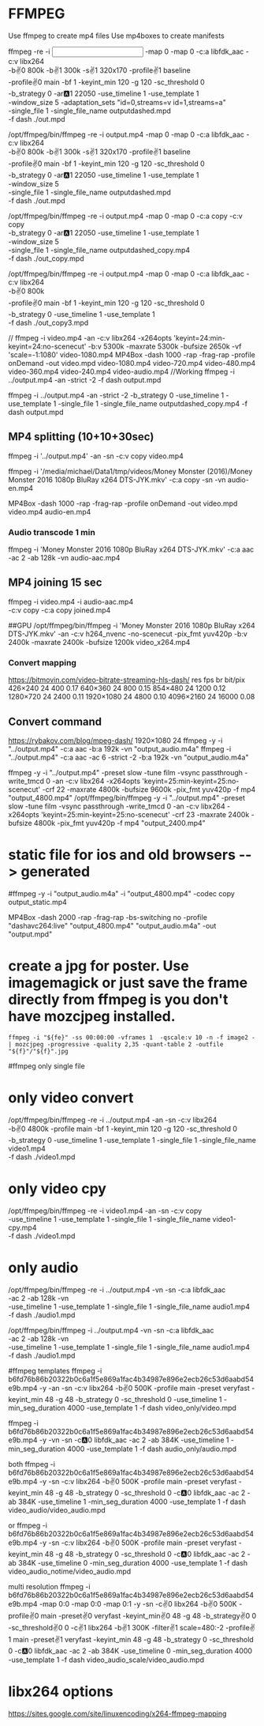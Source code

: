 # FFMPEG

Use ffmpeg to create mp4 files
Use mp4boxes to create manifests

ffmpeg -re -i <input> -map 0 -map 0 -c:a libfdk_aac -c:v libx264 \
-b:v:0 800k -b:v:1 300k -s:v:1 320x170 -profile:v:1 baseline \
-profile:v:0 main -bf 1 -keyint_min 120 -g 120 -sc_threshold 0 \
-b_strategy 0 -ar:a:1 22050 -use_timeline 1 -use_template 1 \
-window_size 5 -adaptation_sets "id=0,streams=v id=1,streams=a" \
-single_file 1 -single_file_name outputdashed.mpd  \
-f dash ./out.mpd


/opt/ffmpeg/bin/ffmpeg -re -i output.mp4 -map 0 -map 0 -c:a libfdk_aac -c:v libx264 \
-b:v:0 800k -b:v:1 300k -s:v:1 320x170 -profile:v:1 baseline \
-profile:v:0 main -bf 1 -keyint_min 120 -g 120 -sc_threshold 0 \
-b_strategy 0 -ar:a:1 22050 -use_timeline 1 -use_template 1 \
-window_size 5 \
-single_file 1 -single_file_name outputdashed.mpd  \
-f dash ./out.mpd

/opt/ffmpeg/bin/ffmpeg -re -i output.mp4 -map 0 -map 0 -c:a copy -c:v copy \
-b_strategy 0 -ar:a:1 22050 -use_timeline 1 -use_template 1 \
-window_size 5 \
-single_file 1 -single_file_name outputdashed_copy.mp4  \
-f dash ./out_copy.mpd

/opt/ffmpeg/bin/ffmpeg -re -i output.mp4 -map 0 -map 0 -c:a libfdk_aac -c:v libx264 \
-b:v:0 800k \
-profile:v:0 main -bf 1 -keyint_min 120 -g 120 -sc_threshold 0 \
-b_strategy 0 -use_timeline 1 -use_template 1 \
-f dash ./out_copy3.mpd

//
ffmpeg -i video.mp4 -an -c:v libx264 -x264opts 'keyint=24:min-keyint=24:no-scenecut' -b:v 5300k -maxrate 5300k -bufsize 2650k -vf 'scale=-1:1080' video-1080.mp4
MP4Box -dash 1000 -rap -frag-rap -profile onDemand -out video.mpd video-1080.mp4 video-720.mp4 video-480.mp4 video-360.mp4 video-240.mp4 video-audio.mp4
//Working
ffmpeg -i ../output.mp4 -an -strict -2 -f dash output.mpd 

ffmpeg -i ../output.mp4 -an -strict -2 -b_strategy 0 -use_timeline 1 -use_template 1 -single_file 1  -single_file_name outputdashed_copy.mp4 -f dash output.mpd 


## MP4 splitting (10+10+30sec)
ffmpeg -i '../output.mp4' -an -sn -c:v copy video.mp4

ffmpeg -i '/media/michael/Data1/tmp/videos/Money Monster (2016)/Money Monster 2016 1080p BluRay x264 DTS-JYK.mkv' -c:a copy -sn -vn audio-en.mp4

MP4Box -dash 1000 -rap -frag-rap -profile onDemand -out video.mpd video.mp4 audio-en.mp4

### Audio transcode 1 min
ffmpeg -i 'Money Monster 2016 1080p BluRay x264 DTS-JYK.mkv' -c:a aac -ac 2 -ab 128k -vn audio-aac.mp4

## MP4 joining 15 sec
ffmpeg -i video.mp4 -i audio-aac.mp4 \
-c:v copy -c:a copy joined.mp4

##GPU
/opt/ffmpeg/bin/ffmpeg -i 'Money Monster 2016 1080p BluRay x264 DTS-JYK.mkv' -an -c:v h264_nvenc -no-scenecut -pix_fmt yuv420p -b:v 2400k -maxrate 2400k -bufsize 1200k video_x264.mp4

### Convert mapping
https://bitmovin.com/video-bitrate-streaming-hls-dash/
res				fps	br		bit/pix
426×240		24	400		0.17
640×360		24	800		0.15
854×480		24	1200	0.12
1280×720	24	2400	0.11
1920×1080	24	4800	0.10
4096×2160	24	16000	0.08

## Convert command
https://rybakov.com/blog/mpeg-dash/
1920×1080 24
ffmpeg -y -i "../output.mp4" -c:a aac -b:a 192k  -vn "output_audio.m4a"
ffmpeg -i "../output.mp4" -c:a aac -ac 6 -strict -2 -b:a 192k -vn "output_audio.m4a"

ffmpeg -y -i "../output.mp4" -preset slow -tune film -vsync passthrough -write_tmcd 0 -an -c:v libx264 -x264opts 'keyint=25:min-keyint=25:no-scenecut' -crf 22 -maxrate 4800k -bufsize 9600k -pix_fmt yuv420p -f mp4 "output_4800.mp4"
/opt/ffmpeg/bin/ffmpeg -y -i "../output.mp4" -preset slow -tune film -vsync passthrough -write_tmcd 0 -an -c:v libx264 -x264opts 'keyint=25:min-keyint=25:no-scenecut' -crf 23 -maxrate 2400k -bufsize 4800k -pix_fmt yuv420p -f mp4  "output_2400.mp4"
# static file for ios and old browsers --> generated
#ffmpeg -y -i "output_audio.m4a" -i "output_4800.mp4" -codec copy output_static.mp4

MP4Box -dash 2000 -rap -frag-rap  -bs-switching no -profile "dashavc264:live" "output_4800.mp4" "output_audio.m4a" -out "output.mpd"
# create a jpg for poster. Use imagemagick or just save the frame directly from ffmpeg is you don't have mozcjpeg installed.
    ffmpeg -i "${fe}" -ss 00:00:00 -vframes 1  -qscale:v 10 -n -f image2 - | mozcjpeg -progressive -quality 2,35 -quant-table 2 -outfile "${f}"/"${f}".jpg


#ffmpeg only single file
# only video convert
/opt/ffmpeg/bin/ffmpeg -re -i ../output.mp4 -an -sn -c:v libx264 \
-b:v:0 4800k -profile main -bf 1 -keyint_min 120 -g 120 -sc_threshold 0 \
-b_strategy 0 -use_timeline 1 -use_template 1 -single_file 1 -single_file_name video1.mp4 \
-f dash ./video1.mpd
# only video cpy
/opt/ffmpeg/bin/ffmpeg -re -i video1.mp4 -an -sn -c:v copy \
-use_timeline 1 -use_template 1 -single_file 1 -single_file_name video1-cpy.mp4 \
-f dash ./video1.mpd
# only audio
/opt/ffmpeg/bin/ffmpeg -re -i ../output.mp4 -vn -sn -c:a libfdk_aac \
-ac 2 -ab 128k -vn \
-use_timeline 1 -use_template 1 -single_file 1 -single_file_name audio1.mp4 \
-f dash ./audio1.mpd

/opt/ffmpeg/bin/ffmpeg -i ../output.mp4 -vn -sn -c:a libfdk_aac \
-ac 2 -ab 128k -vn \
-use_timeline 1 -use_template 1 -single_file 1 -single_file_name audio1.mp4 \
-f dash ./audio1.mpd

#ffmpeg templates
ffmpeg -i b6fd76b86b20322b0c6a1f5e869a1fac4b34987e896e2ecb26c53d6aabd54e9b.mp4 -y -an -sn -c:v libx264 -b:v:0 500K -profile main -preset veryfast -keyint_min 48 -g 48 -b_strategy 0 -sc_threshold 0 -use_timeline 1 -min_seg_duration 4000 -use_template 1 -f dash video_only/video.mpd

ffmpeg -i b6fd76b86b20322b0c6a1f5e869a1fac4b34987e896e2ecb26c53d6aabd54e9b.mp4 -y -vn -sn -c:a:0 libfdk_aac -ac 2 -ab 384K -use_timeline 1 -min_seg_duration 4000 -use_template 1 -f dash audio_only/audio.mpd

both
ffmpeg -i b6fd76b86b20322b0c6a1f5e869a1fac4b34987e896e2ecb26c53d6aabd54e9b.mp4 -y -sn -c:v libx264 -b:v:0 500K -profile main -preset veryfast -keyint_min 48 -g 48 -b_strategy 0 -sc_threshold 0 -c:a:0 libfdk_aac -ac 2 -ab 384K  -use_timeline 1 -min_seg_duration 4000 -use_template 1 -f dash video_audio/video_audio.mpd

or
ffmpeg -i b6fd76b86b20322b0c6a1f5e869a1fac4b34987e896e2ecb26c53d6aabd54e9b.mp4 -y -sn -c:v libx264 -b:v:0 500K -profile main -preset veryfast -keyint_min 48 -g 48 -b_strategy 0 -sc_threshold 0 -c:a:0 libfdk_aac -ac 2 -ab 384K  -use_timeline 0 -min_seg_duration 4000 -use_template 1 -f dash video_audio_notime/video_audio.mpd

multi resolution
ffmpeg -i b6fd76b86b20322b0c6a1f5e869a1fac4b34987e896e2ecb26c53d6aabd54e9b.mp4 -map 0:0 -map 0:0 -map 0:1 -y -sn -c:v:0 libx264 -b:v:0 500K -profile:v:0 main -preset:v:0 veryfast -keyint_min:v:0 48 -g 48 -b_strategy:v:0 0 -sc_threshold:v:0 0 -c:v:1 libx264 -b:v:1 300K -filter:v:1 scale=480:-2 -profile:v:1 main -preset:v:1 veryfast -keyint_min 48 -g 48 -b_strategy 0 -sc_threshold 0 -c:a:0 libfdk_aac -ac 2 -ab 384K  -use_timeline 0 -min_seg_duration 4000 -use_template 1 -f dash video_audio_scale/video_audio.mpd
# libx264 options
https://sites.google.com/site/linuxencoding/x264-ffmpeg-mapping





